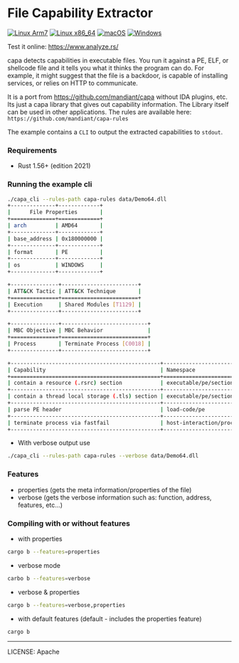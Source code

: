 # File Capability Extractor

[![Linux Arm7](https://github.com/marirs/capa-rs/actions/workflows/linux_arm7.yml/badge.svg)](https://github.com/marirs/capa-rs/actions/workflows/linux_arm7.yml)
[![Linux x86_64](https://github.com/marirs/capa-rs/actions/workflows/linux_x86-64.yml/badge.svg)](https://github.com/marirs/capa-rs/actions/workflows/linux_x86-64.yml)
[![macOS](https://github.com/marirs/capa-rs/actions/workflows/macos.yml/badge.svg)](https://github.com/marirs/capa-rs/actions/workflows/macos.yml)
[![Windows](https://github.com/marirs/capa-rs/actions/workflows/windows.yml/badge.svg)](https://github.com/marirs/capa-rs/actions/workflows/windows.yml)

Test it online: https://www.analyze.rs/

capa detects capabilities in executable files. You run it against a PE, ELF, or shellcode file and it tells you what it thinks the program can do. 
For example, it might suggest that the file is a backdoor, is capable of installing services, or relies on HTTP to communicate.

It is a port from https://github.com/mandiant/capa without IDA plugins, etc. Its just a capa library that gives out capability information. 
The Library itself can be used in other applications. The rules are available here: `https://github.com/mandiant/capa-rules`

The example contains a `CLI` to output the extracted capabilities to `stdout`.

### Requirements
- Rust 1.56+ (edition 2021)

### Running the example cli
```bash
./capa_cli --rules-path capa-rules data/Demo64.dll
+--------------+-------------+
|      File Properties       |
+==============+=============+
| arch         | AMD64       |
+--------------+-------------+
| base_address | 0x180000000 |
+--------------+-------------+
| format       | PE          |
+--------------+-------------+
| os           | WINDOWS     |
+--------------+-------------+

+---------------+------------------------+
| ATT&CK Tactic | ATT&CK Technique       |
+===============+========================+
| Execution     | Shared Modules [T1129] |
+---------------+------------------------+

+---------------+---------------------------+
| MBC Objective | MBC Behavior              |
+===============+===========================+
| Process       | Terminate Process [C0018] |
+---------------+---------------------------+

+-----------------------------------------------+------------------------------------+
| Capability                                    | Namespace                          |
+===============================================+====================================+
| contain a resource (.rsrc) section            | executable/pe/section/rsrc         |
+-----------------------------------------------+------------------------------------+
| contain a thread local storage (.tls) section | executable/pe/section/tls          |
+-----------------------------------------------+------------------------------------+
| parse PE header                               | load-code/pe                       |
+-----------------------------------------------+------------------------------------+
| terminate process via fastfail                | host-interaction/process/terminate |
+-----------------------------------------------+------------------------------------+
```

- With verbose output use
```bash
./capa_cli --rules-path capa-rules --verbose data/Demo64.dll
```

### Features
- properties (gets the meta information/properties of the file)
- verbose (gets the verbose information such as: function, address, features, etc...)

### Compiling with or without features

- with properties
```bash
cargo b --features=properties
```

- verbose mode
```bash
carbo b --features=verbose
```

- verbose & properties
```bash
cargo b --features=verbose,properties
```

- with default features (default - includes the properties feature)
```bash
cargo b
```
---
LICENSE: Apache
